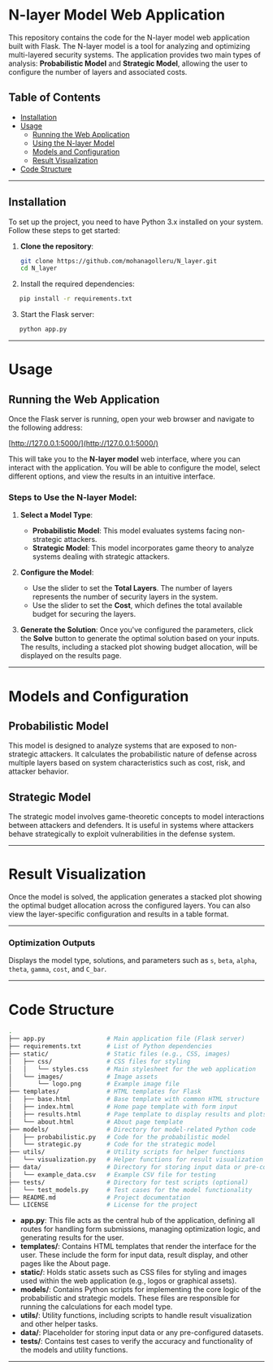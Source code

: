 # N-layer Model Web Application

This repository contains the code for the N-layer model web application built with Flask. The N-layer model is a tool for analyzing and optimizing multi-layered security systems. The application provides two main types of analysis: **Probabilistic Model** and **Strategic Model**, allowing the user to configure the number of layers and associated costs.

## Table of Contents

- [Installation](#installation)
- [Usage](#usage)
  - [Running the Web Application](#running-the-web-application)
  - [Using the N-layer Model](#using-the-n-layer-model)
  - [Models and Configuration](#models-and-configuration)
  - [Result Visualization](#result-visualization)
- [Code Structure](#code-structure)


---



## Installation

To set up the project, you need to have Python 3.x installed on your system. Follow these steps to get started:

1. **Clone the repository**:
   ```bash
   git clone https://github.com/mohanagolleru/N_layer.git
   cd N_layer

2. Install the required dependencies:
```bash
   pip install -r requirements.txt
```
3. Start the Flask server:
```bash
   python app.py
```
---
# Usage

## Running the Web Application

Once the Flask server is running, open your web browser and navigate to the following address:

[http://127.0.0.1:5000/](http://127.0.0.1:5000/)

This will take you to the **N-layer model** web interface, where you can interact with the application. You will be able to configure the model, select different options, and view the results in an intuitive interface.

### Steps to Use the N-layer Model:

1. **Select a Model Type**:
   - **Probabilistic Model**: This model evaluates systems facing non-strategic attackers.
   - **Strategic Model**: This model incorporates game theory to analyze systems dealing with strategic attackers.

2. **Configure the Model**:
   - Use the slider to set the **Total Layers**. The number of layers represents the number of security layers in the system.
   - Use the slider to set the **Cost**, which defines the total available budget for securing the layers.

3. **Generate the Solution**:
   Once you've configured the parameters, click the **Solve** button to generate the optimal solution based on your inputs. The results, including a stacked plot showing budget allocation, will be displayed on the results page.
---
# Models and Configuration

## Probabilistic Model

This model is designed to analyze systems that are exposed to non-strategic attackers. It calculates the probabilistic nature of defense across multiple layers based on system characteristics such as cost, risk, and attacker behavior.

## Strategic Model

The strategic model involves game-theoretic concepts to model interactions between attackers and defenders. It is useful in systems where attackers behave strategically to exploit vulnerabilities in the defense system.

---
# Result Visualization

Once the model is solved, the application generates a stacked plot showing the optimal budget allocation across the configured layers. You can also view the layer-specific configuration and results in a table format.

---
### Optimization Outputs


Displays the model type, solutions, and parameters such as `s`, `beta`, `alpha`, `theta`, `gamma`, `cost`, and `C_bar`.

---
   # Code Structure

   ```bash
   .
   ├── app.py                 # Main application file (Flask server)
   ├── requirements.txt       # List of Python dependencies
   ├── static/                # Static files (e.g., CSS, images)
   │   ├── css/               # CSS files for styling
   │   │   └── styles.css     # Main stylesheet for the web application
   │   └── images/            # Image assets
   │       └── logo.png       # Example image file
   ├── templates/             # HTML templates for Flask
   │   ├── base.html          # Base template with common HTML structure
   │   ├── index.html         # Home page template with form input
   │   ├── results.html       # Page template to display results and plots
   │   └── about.html         # About page template
   ├── models/                # Directory for model-related Python code
   │   ├── probabilistic.py   # Code for the probabilistic model
   │   └── strategic.py       # Code for the strategic model 
   ├── utils/                 # Utility scripts for helper functions
   │   └── visualization.py   # Helper functions for result visualization
   ├── data/                  # Directory for storing input data or pre-configured data
   │   └── example_data.csv   # Example CSV file for testing
   ├── tests/                 # Directory for test scripts (optional)
   │   └── test_models.py     # Test cases for the model functionality
   ├── README.md              # Project documentation 
   └── LICENSE                # License for the project
   ```

- **app.py**: This file acts as the central hub of the application, defining all routes for handling form submissions, managing optimization logic, and generating results for the user.
- **templates/**: Contains HTML templates that render the interface for the user. These include the form for input data, result display, and other pages like the About page.
- **static/**: Holds static assets such as CSS files for styling and images used within the web application (e.g., logos or graphical assets).
- **models/**: Contains Python scripts for implementing the core logic of the probabilistic and strategic models. These files are responsible for running the calculations for each model type.
- **utils/**: Utility functions, including scripts to handle result visualization and other helper tasks.
- **data/**: Placeholder for storing input data or any pre-configured datasets.
- **tests/**: Contains test cases to verify the accuracy and functionality of the models and utility functions.

---
